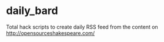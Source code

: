 daily_bard
==========

Total hack scripts to create daily RSS feed from the content on http://opensourceshakespeare.com/
